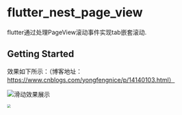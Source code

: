 # flutter_nest_page_view

flutter通过处理PageView滚动事件实现tab嵌套滚动.

## Getting Started



效果如下所示：（博客地址：https://www.cnblogs.com/yongfengnice/p/14140103.html）

![滑动效果展示](https://img2020.cnblogs.com/blog/1020339/202012/1020339-20201217091002691-859153011.gif)

<img src="https://img2022.cnblogs.com/blog/1020339/202205/1020339-20220525172345419-856279746.gif" style="zoom:50%;" />
